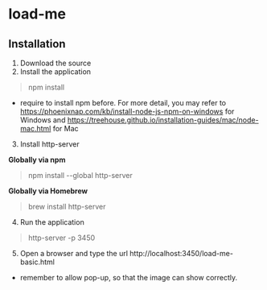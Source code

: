 # load-me

## Installation

1. Download the source
2. Install the application

>npm install

* require to install npm before. For more detail, you may refer to https://phoenixnap.com/kb/install-node-js-npm-on-windows for Windows and https://treehouse.github.io/installation-guides/mac/node-mac.html for Mac

3. Install http-server

**Globally via npm**
>npm install --global http-server

**Globally via Homebrew**
>brew install http-server

4. Run the application

> http-server -p 3450

5. Open a browser and type the url http://localhost:3450/load-me-basic.html

* remember to allow pop-up, so that the image can show correctly.
